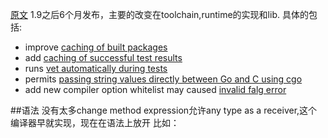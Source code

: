 [原文](https://golang.org/doc/go1.10)
1.9之后6个月发布，主要的改变在toolchain,runtime的实现和lib.
具体的包括:
* improve [caching of built packages](https://golang.org/doc/go1.10#build)
* add [caching of successful test results](https://golang.org/doc/go1.10#test)
* runs [vet automatically during tests](https://golang.org/doc/go1.10#test-vet)
* permits [passing string values directly between Go and C using cgo](https://golang.org/doc/go1.10#cgo)
* add new compiler option whitelist may caused [invalid falg error](https://golang.org/s/invalidflag)

##语法
没有太多change
method expression允许any type as a receiver,这个编译器早就实现，现在在语法上放开
比如： 